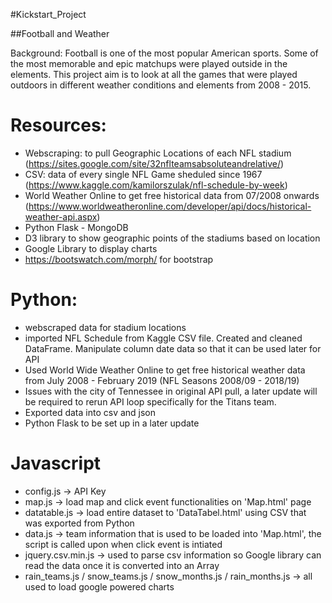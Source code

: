 #Kickstart_Project

##Football and Weather 

Background: Football is one of the most popular American sports. Some of the most memorable and epic matchups were played outside in the elements. This project aim is to look at all the games that were played outdoors in different weather conditions and elements from 2008 - 2015.

# Resources:
* Webscraping: to pull Geographic Locations of each NFL stadium (https://sites.google.com/site/32nflteamsabsoluteandrelative/)
* CSV: data of every single NFL Game sheduled since 1967 (https://www.kaggle.com/kamilorszulak/nfl-schedule-by-week)
* World Weather Online to get free historical data from 07/2008 onwards (https://www.worldweatheronline.com/developer/api/docs/historical-weather-api.aspx)
* Python Flask - MongoDB
* D3 library to show geographic points of the stadiums based on location
* Google Library to display charts
* https://bootswatch.com/morph/ for bootstrap

# Python:
* webscraped data for stadium locations
* imported NFL Schedule from Kaggle CSV file. Created and cleaned DataFrame. Manipulate column date data so that it can be used later for API
* Used World Wide Weather Online to get free historical weather data from July 2008 - February 2019 (NFL Seasons 2008/09 - 2018/19)
* Issues with the city of Tennessee in original API pull, a later update will be required to rerun API loop specifically for the Titans team.
* Exported data into csv and json
* Python Flask to be set up in a later update

# Javascript
* config.js -> API Key
* map.js -> load map and click event functionalities on 'Map.html' page
* datatable.js -> load entire dataset to 'DataTabel.html' using CSV that was exported from Python
* data.js -> team information that is used to be loaded into 'Map.html', the script is called upon when click event is intiated
* jquery.csv.min.js -> used to parse csv information so Google library can read the data once it is converted into an Array
* rain_teams.js / snow_teams.js / snow_months.js / rain_months.js -> all used to load google powered charts
